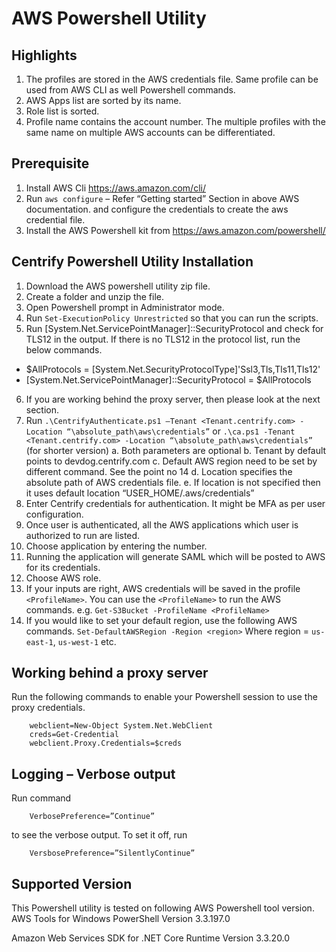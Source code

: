 # AWS Powershell Utility

## Highlights

1.  The profiles are stored in the AWS credentials file. Same profile can be used from AWS CLI as well Powershell commands.
2.  AWS Apps list are sorted by its name.
3.  Role list is sorted.
4.  Profile name contains the account number. The multiple profiles with the same name on multiple AWS accounts can be differentiated.

## Prerequisite

1.  Install AWS Cli https://aws.amazon.com/cli/
2.  Run `aws configure` – Refer “Getting started” Section in above AWS documentation. and configure the credentials to create the aws credential file. 
3.  Install the AWS Powershell kit from https://aws.amazon.com/powershell/

## Centrify Powershell Utility Installation

1.  Download the AWS powershell utility zip file.
2.  Create a folder and unzip the file.
3.  Open Powershell prompt in Administrator mode.
4.  Run `Set-ExecutionPolicy Unrestricted` so that you can run the scripts.
5.  Run [System.Net.ServicePointManager]::SecurityProtocol and check for TLS12 in the output. If there is no TLS12 in the protocol list, run the below commands.
* $AllProtocols = [System.Net.SecurityProtocolType]'Ssl3,Tls,Tls11,Tls12'
* [System.Net.ServicePointManager]::SecurityProtocol = $AllProtocols
6.  If you are working behind the proxy server, then please look at the next section.
7.  Run `.\CentrifyAuthenticate.ps1 –Tenant <Tenant.centrify.com> -Location “\absolute_path\aws\credentials”` or `.\ca.ps1 -Tenant <Tenant.centrify.com> -Location “\absolute_path\aws\credentials”` (for shorter version)
a.  Both parameters are optional
b.  Tenant by default points to devdog.centrify.com
c.  Default AWS region need to be set by different command. See the point no 14
d.  Location specifies the absolute path of AWS credentials file.
e.  If location is not specified then it uses default location “USER_HOME/.aws/credentials”
8.  Enter Centrify credentials for authentication. It might be MFA as per user configuration.
9.  Once user is authenticated, all the AWS applications which user is authorized to run are listed.
10. Choose application by entering the number.
11. Running the application will generate SAML which will be posted to AWS for its credentials. 
12. Choose AWS role.
13. If your inputs are right, AWS credentials will be saved in the profile `<ProfileName>`. You can use the `<ProfileName>` to run the AWS commands.
e.g. `Get-S3Bucket -ProfileName <ProfileName>`
14. If you would like to set your default region, use the following AWS commands.
`Set-DefaultAWSRegion -Region <region>`
Where region = `us-east-1`, `us-west-1` etc.

## Working behind a proxy server

Run the following commands to enable your Powershell session to use the proxy credentials.

```
    webclient=New-Object System.Net.WebClient
    creds=Get-Credential
    webclient.Proxy.Credentials=$creds
```

## Logging – Verbose output
Run command 

```
    VerbosePreference=”Continue”
```

to see the verbose output. To set it off, run 

```
    VersbosePreference=”SilentlyContinue”
```

## Supported Version
This Powershell utility is tested on following AWS Powershell tool version.
AWS Tools for Windows PowerShell
Version 3.3.197.0
 
Amazon Web Services SDK for .NET
Core Runtime Version 3.3.20.0 

